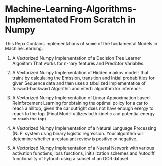 # Machine-Learning-Algorithms-Implementated From Scratch in Numpy

This Repo Contains Implementations of some of the fundamental Models in Machine Learning. 
1. A Vectorized Numpy Implementation of a Decision Tree Learner Algorithm That works for n-nary features and Predictor Variables.

2. A Vectorized Numpy Implementation of Hidden markov models that trains by calculating the Emission, transition and Initial probabilities for given Sequence data and then uses a tabulized implementation of forward-backward Algorithm and viterbi algorithm for inference.

3. A Vectorized Numpy Implementation of Linear Approximation based Reinforcement Learning for obtaining the optimal policy for a car to reach a hilltop, given the car outright does not have enough energy to reach to the top. (Final Model utilizes both kinetic and potential energy to reach the top)

4. A Vectorized Numpy Implementation of a Natural Language Processing (NLP) system using binary logistic regression. Your algorithm will determine whether a restaurant review is positive or negative.

5. A Vectorized Numpy Implementation of a Nueral Network with various activation functions, loss functions, initialization schemes and Autodiff functionality of Pytorch using a subset of an OCR dataset.
